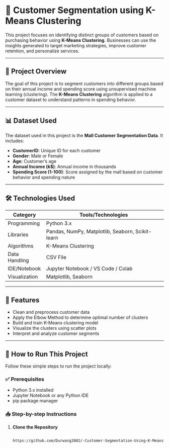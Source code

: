 # 🧠 Customer Segmentation using K-Means Clustering

This project focuses on identifying distinct groups of customers based on purchasing behavior using **K-Means Clustering**. Businesses can use the insights generated to target marketing strategies, improve customer retention, and personalize services.

---

## 📌 Project Overview

The goal of this project is to segment customers into different groups based on their annual income and spending score using unsupervised machine learning (clustering). The **K-Means Clustering** algorithm is applied to a customer dataset to understand patterns in spending behavior.

---

## 📊 Dataset Used

The dataset used in this project is the **Mall Customer Segmentation Data**. It includes:

- **CustomerID**: Unique ID for each customer
- **Gender**: Male or Female
- **Age**: Customer’s age
- **Annual Income (k$)**: Annual income in thousands
- **Spending Score (1-100)**: Score assigned by the mall based on customer behavior and spending nature

---

## 🛠️ Technologies Used

| Category         | Tools/Technologies                     |
|------------------|----------------------------------------|
| Programming      | Python 3.x                             |
| Libraries        | Pandas, NumPy, Matplotlib, Seaborn, Scikit-learn |
| Algorithms       | K-Means Clustering                     |
| Data Handling    | CSV File                               |
| IDE/Notebook     | Jupyter Notebook / VS Code / Colab     |
| Visualization    | Matplotlib, Seaborn                    |

---

## 🧰 Features

- Clean and preprocess customer data
- Apply the Elbow Method to determine optimal number of clusters
- Build and train K-Means clustering model
- Visualize the clusters using scatter plots
- Interpret and analyze customer segments

---

## 🚀 How to Run This Project

Follow these simple steps to run the project locally:

### ✅ Prerequisites

- Python 3.x installed
- Jupyter Notebook or any Python IDE
- pip package manager

### 📥 Step-by-step Instructions

1. **Clone the Repository**  
   ```bash
   
   https://github.com/Durwang2002/-Customer-Segmentation-Using-K-Means-Clustering.git
